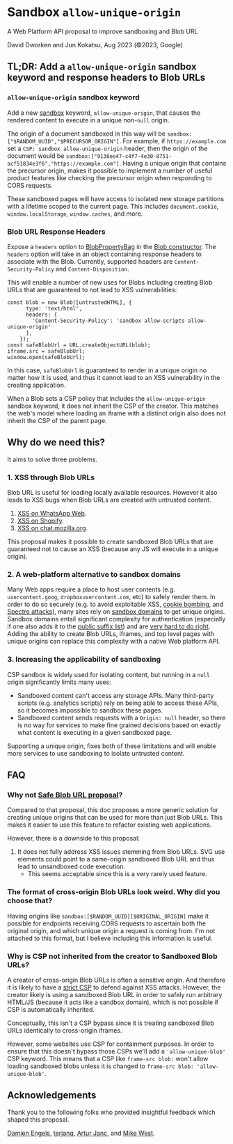 # Sandbox `allow-unique-origin`

A Web Platform API proposal to improve sandboxing and Blob URL

David Dworken and Jun Kokatsu, Aug 2023 (©2023, Google)

## TL;DR: Add a `allow-unique-origin` sandbox keyword and response headers to Blob URLs

### `allow-unique-origin` sandbox keyword

Add a new [sandbox](https://html.spec.whatwg.org/multipage/browsers.html#sandboxing) keyword, `allow-unique-origin`, that causes the rendered content to execute in a unique non-`null` origin. 

The origin of a document sandboxed in this way will be `sandbox:["$RANDOM_UUID","$PRECURSOR_ORIGIN"]`. For example, if `https://example.com` set a `CSP: sandbox allow-unique-origin` header, then the origin of the document would be `sandbox:["9138ee47-c4f7-4e30-8751-acf51834e3f6","https://example.com"]`. Having a unique origin that contains the precursor origin, makes it possible to implement a number of useful product features like checking the precursor origin when responding to CORS requests.

These sandboxed pages will have access to isolated new storage partitions with a lifetime scoped to the current page. This includes `document.cookie`, `window.localStorage`, `window.caches`, and more. 

### Blob URL Response Headers

Expose a `headers` option to [BlobPropertyBag](https://w3c.github.io/FileAPI/#dfn-BlobPropertyBag) in the [Blob constructor](https://developer.mozilla.org/en-US/docs/Web/API/Blob/Blob). The `headers` option will take in an object containing response headers to associate with the Blob. Currently, supported headers are `Content-Security-Policy` and `Content-Disposition`.

This will enable a number of new uses for Blobs including creating Blob URLs that are guaranteed to not lead to XSS vulnerabilities:

```
const blob = new Blob([untrustedHTML], {
      type: 'text/html',
      headers: {
        'Content-Security-Policy': 'sandbox allow-scripts allow-unique-origin'
      },
    });
const safeBlobUrl = URL.createObjectURL(blob);
iframe.src = safeBlobUrl;
window.open(safeBlobUrl);
```

In this case, `safeBlobUrl` is guaranteed to render in a unique origin no matter how it is used, and thus it cannot lead to an XSS vulnerability in the creating application.

When a Blob sets a CSP policy that includes the `allow-unique-origin` sandbox keyword, it does not inherit the CSP of the creator. This matches the web's model where loading an iframe with a distinct origin also does not inherit the CSP of the parent page. 

## Why do we need this?

It aims to solve three problems.

### 1. XSS through Blob URLs

Blob URL is useful for loading locally available resources. However it also leads to XSS bugs when Blob URLs are created with untrusted content.

1. [XSS on WhatsApp Web](https://blog.checkpoint.com/2017/03/15/check-point-discloses-vulnerability-whatsapp-telegram/).
2. [XSS on Shopify](https://hackerone.com/reports/1276742).
3. [XSS on chat.mozilla.org](https://gccybermonks.com/posts/xss-mozilla/).

This proposal makes it possible to create sandboxed Blob URLs that are guaranteed not to cause an XSS (because any JS will execute in a unique origin). 

### 2. A web-platform alternative to sandbox domains

Many Web apps require a place to host user contents (e.g. `usercontent.goog`, `dropboxusercontent.com`, etc) to safely render them. In order to do so securely (e.g. to avoid exploitable XSS, [cookie bombing](https://speakerdeck.com/filedescriptor/the-cookie-monster-in-your-browsers?slide=26), and [Spectre attacks](https://security.googleblog.com/2021/03/a-spectre-proof-of-concept-for-spectre.html)), many sites rely on [sandbox domains](https://security.googleblog.com/2012/08/content-hosting-for-modern-web.html) to get unique origins. Sandbox domains entail significant complexity for authentication (especially if one also adds it to the [public suffix list](https://publicsuffix.org/)) and are [very hard to do right](https://security.googleblog.com/2023/04/securely-hosting-user-data-in-modern.html#:~:text=Classical%20Solutions%20for%20Isolating%20Untrusted%20Content). Adding the ability to create Blob URLs, iframes, and top level pages with unique origins can replace this complexity with a native Web platform API. 

### 3. Increasing the applicability of sandboxing

CSP sandbox is widely used for isolating content, but running in a `null` origin significantly limits many uses:

* Sandboxed content can't access any storage APIs. Many third-party scripts (e.g. analytics scripts) rely on being able to access these APIs, so it becomes impossible to sandbox these pages. 
* Sandboxed content sends requests with a `Origin: null` header, so there is no way for services to make fine grained decisions based on exactly what content is executing in a given sandboxed page. 

Supporting a unique origin, fixes both of these limitations and will enable more services to use sandboxing to isolate untrusted content. 

## FAQ

### Why not [Safe Blob URL proposal](https://github.com/shhnjk/Safe-Blob-URL)?

Compared to that proposal, this doc proposes a more generic solution for creating unique origins that can be used for more than just Blob URLs. This makes it easier to use this feature to refactor existing web applications. 

However, there is a downside to this proposal:

1. It does not fully address XSS issues stemming from Blob URLs. SVG use elements could point to a same-origin sandboxed Blob URL and thus lead to unsandboxed code execution. 
    * This seems acceptable since this is a very rarely used feature. 

### The format of cross-origin Blob URLs look weird. Why did you choose that?

Having origins like `sandbox:[$RANDOM_UUID][$ORIGINAL_ORIGIN]` make it possible for endpoints receiving CORS requests to ascertain both the original origin, and which unique origin a request is coming from. I'm not attached to this format, but I believe including this information is useful. 

### Why is CSP not inherited from the creator to Sandboxed Blob URLs?

A creator of cross-origin Blob URLs is often a sensitive origin. And therefore it is likely to have a [strict CSP](https://csp.withgoogle.com/docs/strict-csp.html) to defend against XSS attacks.
However, the creator likely is using a sandboxed Blob URL in order to safely run arbitrary HTML/JS (because it acts like a sandbox domain), which is not possible if CSP is automatically inherited.

Conceptually, this isn't a CSP bypass since it is treating sandboxed Blob URLs identically to cross-origin iframes. 

However, some websites use CSP for containment purposes. In order to ensure that this doesn't bypass those CSPs we'll add a `'allow-unique-blob'` CSP keyword. This means that a CSP like `frame-src blob:` won't allow loading sandboxed blobs unless it is changed to `frame-src blob: 'allow-unique-blob'`. 

## Acknowledgements

Thank you to the following folks who provided insightful feedback which shaped this proposal.

[Damien Engels](https://github.com/engelsdamien), [terjanq](https://github.com/terjanq), [Artur Janc](https://github.com/arturjanc), and [Mike West](https://github.com/mikewest).
